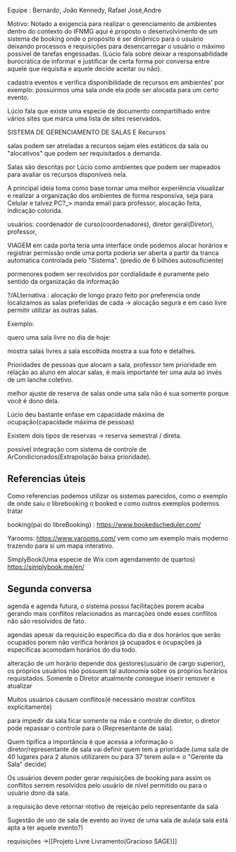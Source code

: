 Equipe : Bernardo, João Kennedy, Rafael José,Andre

Motivo: Notado a exigencia para realizar o gerenciamento de ambientes dentro do contexto do IFNMG aqui é proposto o desenvolvimento de um sistema de booking onde o propósito é ser dinâmico para o usuário deixando processos e requisições para desencarregar o usuário o máximo possível de tarefas engessadas. 
(Lúcio fala sobre deixar a responsabilidade burocrática de informar e justificar de certa forma por conversa entre aquele que requisita e aquele decide aceitar ou não).

cadastra eventos e verifica disponibilidade de recursos em ambientes'
por exemplo: possuirmos uma sala onde ela pode ser alocada para um certo evento.

Lúcio fala que existe uma especie de documento compartilhado entre vários sites que marca uma lista de sites reservados.

SISTEMA DE GERENCIAMENTO DE SALAS E Recursos

salas podem ser atreladas a recursos sejam eles estáticos da sala ou "alocativos" que podem ser requisitados a demanda.

Salas são descritas por Lúcio como ambientes que podem ser mapeados para avaliar os recursos disponíveis nela.

A principal ideia toma como base tornar uma melhor experiência visualizar e realizar a organização dos ambientes de forma responsiva, seja para Celular e talvez PC?_> manda email para professor, alocação feita, indicação colorida.

usuários: coordenador de curso(coordenadores), diretor geral(Diretor), professor,

VIAGEM em cada porta teria uma interface onde podemos alocar horários e registrar permissão onde uma porta poderia ser aberta a partir da tranca automatica controlada pelo "Sistema". (predio de 6 bilhões autosuficiente)

pormenores podem ser resolvidos por cordialidade é puramente pelo sentido da organização da informação


?/ALternativa : alocação de longo prazo feito por preferencia onde localizamos as salas preferidas de cada -> alocação segura e em caso livre permitir utilizar as outras salas.



Exemplo:

quero uma sala livre no dia de hoje:

mostra salas livres a sala escolhida mostra a sua foto e detalhes.

Prioridades de pessoas que alocam a sala, professor tem prioridade em relação ao aluno em alocar salas, é mais importante ter uma aula ao invés de um lanche coletivo.

melhor ajuste de reserva de salas onde uma sala não é sua somente porque você é dono dela.

Lúcio deu bastante enfase em capacidade máxima de ocupação(capacidade máxima de pessoas)

Existem dois tipos de reservas -> reserva semestral / direta.

possível integração com sistema de controle de ArCondicionados(Extrapolação baixa prioridade).

## Referencias úteis

Como referencias podemos utilizar os sistemas parecidos, como o exemplo de onde saiu o librebooking o booked e como outros exemplos podemos tratar

booking(pai do libreBooking) : https://www.bookedscheduler.com/

Yarooms: https://www.yarooms.com/ vem como um exemplo mais moderno trazendo para si um mapa interativo.

SimplyBook(Uma especie de Wix com agendamento de quartos) https://simplybook.me/en/


##  Segunda conversa

agenda e agenda futura, o sistema possui facilitações porem acaba gerando mais conflitos relacionados as marcações onde esses conflitos não são resolvidos de fato.

agendas apesar da requisição especifica do dia e dos horários que serão ocupados porem não verifica horários já ocupados e ocupações já especificas acomodam horários do dia todo.

alteração de um horário depende dos gestores(usuário de cargo superior), os próprios usuários não possuem tal autonomia sobre os próprios horários requisitados. Somente o Diretor atualmente consegue inserir remover e atualizar

Muitos usuários causam conflitos(é necessário mostrar conflitos explicitamente)

para impedir da sala ficar somente na mão e controle do diretor, o diretor pode repassar o controle para o (Representante de sala).

Quem tipifica a importância é que acessa a informação o diretor/representante de sala vai definir quem tem a prioridade.(uma sala de 40 lugares para 2 alunos utilizarem ou para 37 terem aula-> o "Gerente da Sala" decide)

Os usuários devem poder gerar requisições de booking para assim os conflitos serrem resolvidos pelo usuário de nível permitido ou para o usuário dono da sala.

a requisição deve retornar motivo de rejeição pelo representante da sala

Sugestão de uso de sala de evento ao ínvez de uma sala de aula(a sala está apta a ter aquele evento?)



requisições ->[[Projeto Livre Livramento(Gracioso SAGE)]]

